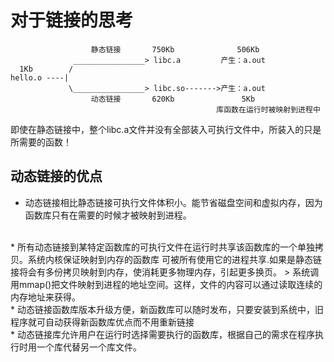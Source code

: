 # 对于链接的思考

                      静态链接       750Kb              506Kb
                  ________________> libc.a         产生：a.out             
      1Kb        /
    hello.o ----|                   
                 \________________> libc.so------->产生：a.out        
                      动态链接       620Kb               5Kb
                                                  库函数在运行时被映射到进程中
即使在静态链接中，整个libc.a文件并没有全部装入可执行文件中，所装入的只是所需要的函数！
## 动态链接的优点
* 动态链接相比静态链接可执行文件体积小。能节省磁盘空间和虚拟内存，因为函数库只有在需要的时候才被映射到进程。
<br/>
* 所有动态链接到某特定函数库的可执行文件在运行时共享该函数库的一个单独拷贝。系统内核保证映射到内存的函数库
  可被所有使用它的进程共享.如果是静态链接将会有多份拷贝映射到内存，使消耗更多物理内存，引起更多换页。
> 系统调用mmap()把文件映射到进程的地址空间。这样，文件的内容可以通过读取连续的内存地址来获得。
<br/>
* 动态链接函数库版本升级方便，新函数库可以随时发布，只要安装到系统中，旧程序就可自动获得新函数库优点而不用重新链接
<br/>
* 动态链接库允许用户在运行时选择需要执行的函数库，根据自己的需求在程序执行时用一个库代替另一个库文件。
